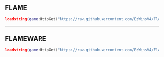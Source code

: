## FLAME
```lua
loadstring(game:HttpGet("https://raw.githubusercontent.com/EzWinsV4/FlameForRobloxRivals/refs/heads/main/Main.lua", true))()
```
---------------------------------------
## FLAMEWARE
```lua
loadstring(game:HttpGet("https://raw.githubusercontent.com/EzWinsV4/FlameForRobloxRivals/refs/heads/main/NewMain.lua", true))()
```

